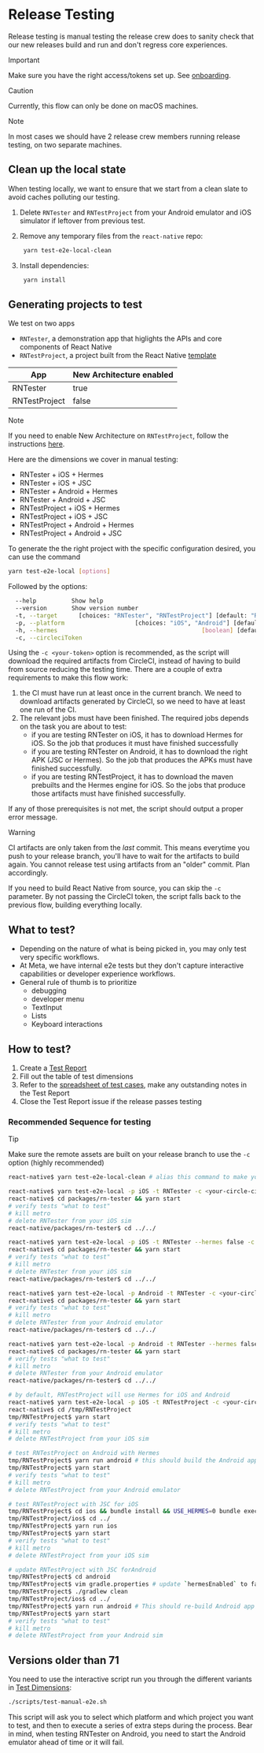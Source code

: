 # Release Testing

Release testing is manual testing the release crew does to sanity check that our new releases build and run and don't regress core experiences.

> [!Important]
> Make sure you have the right access/tokens set up. See [onboarding](./roles-and-responsibilities.md#onboarding-to-release-crew).

> [!Caution]
> Currently, this flow can only be done on macOS machines.

> [!Note]
> In most cases we should have 2 release crew members running release testing, on two separate machines.


## Clean up the local state

When testing locally, we want to ensure that we start from a clean slate to avoid caches polluting our testing.

1. Delete `RNTester` and `RNTestProject` from your Android emulator and iOS simulator if leftover from previous test.
2. Remove any temporary files from the `react-native` repo:

   ```bash
    yarn test-e2e-local-clean
   ```

3. Install dependencies:

   ```bash
    yarn install
   ```

## Generating projects to test

We test on two apps

- `RNTester`, a demonstration app that higlights the APIs and core components of React Native
- `RNTestProject`, a project built from the React Native [template]()

| App | New Architecture enabled |
| --- | ------------------------ |
| RNTester | true |
| RNTestProject | false |

> [!Note]
> If you need to enable New Architecture on `RNTestProject`, follow the instructions [here](https://github.com/reactwg/react-native-new-architecture/blob/main/docs/enable-apps.md#enable-the-new-architecture-for-apps).

Here are the dimensions we cover in manual testing:

- RNTester + iOS + Hermes
- RNTester + iOS + JSC
- RNTester + Android + Hermes
- RNTester + Android + JSC
- RNTestProject + iOS + Hermes
- RNTestProject + iOS + JSC
- RNTestProject + Android + Hermes
- RNTestProject + Android + JSC

To generate the the right project with the specific configuration desired, you can use the command

```bash
yarn test-e2e-local [options]
```

Followed by the options:

```bash
  --help          Show help                                            [boolean]
  --version       Show version number                                  [boolean]
  -t, --target      [choices: "RNTester", "RNTestProject"] [default: "RNTester"]
  -p, --platform                    [choices: "iOS", "Android"] [default: "iOS"]
  -h, --hermes                                         [boolean] [default: true]
  -c, --circleciToken                                                   [string]
```

Using the `-c <your-token>` option is recommended, as the script will download the required artifacts from CircleCI, instead of having to build from source reducing the testing time.
There are a couple of extra requirements to make this flow work:
1. the CI must have run at least once in the current branch. We need to download artifacts generated by CircleCI, so we need to have at least one run of the CI.
2. The relevant jobs must have been finished. The required jobs depends on the task you are about to test:
    - if you are testing RNTester on iOS, it has to download Hermes for iOS. So the job that produces it must have finished successfully
    - if you are testing RNTester on Android, it has to download the right APK (JSC or Hermes). So the job that produces the APKs must have finished successfully.
    - if you are testing RNTestProject, it has to download the maven prebuilts and the Hermes engine for iOS. So the jobs that produce those artifacts must have finished successfully.

If any of those prerequisites is not met, the script should output a proper error message.

> [!Warning]
> CI artifacts are only taken from the _last_ commit. This means everytime you push to your release branch, you'll have to wait for the artifacts to build again. You cannot release test using artifacts from an "older" commit. Plan accordingly.

If you need to build React Native from source, you can skip the `-c` parameter. By not passing the CircleCI token, the script falls back to the previous flow, building everything locally.

## What to test?

* Depending on the nature of what is being picked in, you may only test very specific workflows.
* At Meta, we have internal e2e tests but they don't capture interactive capabilities or developer experience workflows.
* General rule of thumb is to prioritize
  * debugging
  * developer menu
  * TextInput
  * Lists
  * Keyboard interactions

## How to test?

1. Create a [Test Report](https://github.com/reactwg/react-native-releases/issues/new?assignees=&labels=Type%3A+Test+Report&projects=&template=test_report.yml)
2. Fill out the table of test dimensions
3. Refer to the [spreadsheet of test cases](https://docs.google.com/spreadsheets/d/1p0Zs37ecau7Ty4L_4g1jf7PlivOmIEPjmDYq9Jp8qWI/edit?usp=sharing), make any outstanding notes in the Test Report
4. Close the Test Report issue if the release passes testing


### Recommended Sequence for testing

> [!Tip]
> Make sure the remote assets are built on your release branch to use the `-c` option (highly recommended)

```bash
react-native$ yarn test-e2e-local-clean # alias this command to make your life easier to something like `clean`

react-native$ yarn test-e2e-local -p iOS -t RNTester -c <your-circle-ci-token>`
react-native$ cd packages/rn-tester && yarn start
# verify tests "what to test"
# kill metro
# delete RNTester from your iOS sim
react-native/packages/rn-tester$ cd ../../

react-native$ yarn test-e2e-local -p iOS -t RNTester --hermes false -c <your-circle-ci-token>`
react-native$ cd packages/rn-tester && yarn start
# verify tests "what to test"
# kill metro
# delete RNTester from your iOS sim
react-native/packages/rn-tester$ cd ../../

react-native$ yarn test-e2e-local -p Android -t RNTester -c <your-circle-ci-token>`
react-native$ cd packages/rn-tester && yarn start
# verify tests "what to test"
# kill metro
# delete RNTester from your Android emulator
react-native/packages/rn-tester$ cd ../../

react-native$ yarn test-e2e-local -p Android -t RNTester --hermes false -c <your-circle-ci-token>`
react-native$ cd packages/rn-tester && yarn start
# verify tests "what to test"
# kill metro
# delete RNTester from your Android emulator
react-native/packages/rn-tester$ cd ../../

# by default, RNTestProject will use Hermes for iOS and Android
react-native$ yarn test-e2e-local -p iOS -t RNTestProject -c <your-circle-ci-token>`
react-native$ cd /tmp/RNTestProject
tmp/RNTestProject$ yarn start
# verify tests "what to test"
# kill metro
# delete RNTestProject from your iOS sim

# test RNTestProject on Android with Hermes
tmp/RNTestProject$ yarn run android # this should build the Android app and run on your emulator
tmp/RNTestProject$ yarn start
# verify tests "what to test"
# kill metro
# delete RNTestProject from your Android emulator

# test RNTestProject with JSC for iOS
tmp/RNTestProject$ cd ios && bundle install && USE_HERMES=0 bundle exec pod install --ansi
tmp/RNTestProject/ios$ cd ../
tmp/RNTestProject$ yarn run ios
tmp/RNTestProject$ yarn start
# verify tests "what to test"
# kill metro
# delete RNTestProject from your iOS sim

# update RNTestProject with JSC forAndroid
tmp/RNTestProject$ cd android
tmp/RNTestProject$ vim gradle.properties # update `hermesEnabled` to false
tmp/RNTestProject$ ./gradlew clean
tmp/RNTestProject/ios$ cd ../
tmp/RNTestProject$ yarn run android # This should re-build Android app
tmp/RNTestProject$ yarn start
# verify tests "what to test"
# kill metro
# delete RNTestProject from your Android sim
```

## Versions older than 71

You need to use the interactive script run you through the different variants in [Test Dimensions](#test-dimensions):

```bash
./scripts/test-manual-e2e.sh
```

This script will ask you to select which platform and which project you want to test, and then to execute a series of extra steps during the process. Bear in mind, when testing RNTester on Android, you need to start the Android emulator ahead of time or it will fail.